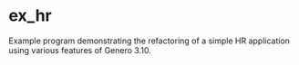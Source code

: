 # ex_hr
Example program demonstrating the refactoring of a simple HR application
using various features of Genero 3.10.
